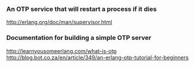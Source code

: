 ### An OTP service that will restart a process if it dies
http://erlang.org/doc/man/supervisor.html

### Documentation for building a simple OTP server
http://learnyousomeerlang.com/what-is-otp
http://blog.bot.co.za/en/article/349/an-erlang-otp-tutorial-for-beginners
